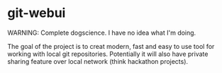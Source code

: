 git-webui
=========

WARNING: Complete dogscience. I have no idea what I'm doing.

The goal of the project is to creat modern, fast and easy to use tool for working with local git repositories. Potentially it will also have private sharing feature over local network (think hackathon projects).
